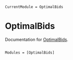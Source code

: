 ```@meta
CurrentModule = OptimalBids
```

# OptimalBids

Documentation for [OptimalBids](https://github.com/andrewrosemberg/OptimalBids.jl).

```@index
```

```@autodocs
Modules = [OptimalBids]
```
